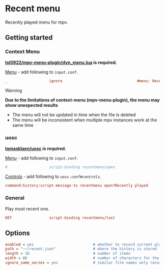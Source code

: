# Recent menu

Recently played menu for mpv.

## Getting started

### Context Menu

**[tsl0922/mpv-menu-plugin/dyn_menu.lua](https://github.com/tsl0922/mpv-menu-plugin/blob/main/src/lua/dyn_menu.lua) is required.**

[Menu](https://github.com/tsl0922/mpv-menu-plugin/wiki/Configuration) - add following to `input.conf`.

```ini
_                   ignore                                  #menu: Recently played  #@recent
```

> [!WARNING]
>
> **Due to the limitations of context-menu (mpv-menu-plugin), the menu may show unexpected results**
>
> - The menu will not be updated in time when the file is deleted
> - The menu will be inconsistent when multiple mpv instances work at the same time

### uosc

**[tomasklaen/uosc](https://github.com/tomasklaen/uosc) is required.**

[Menu](https://github.com/tomasklaen/uosc#adding-items-to-menu) - add following to `input.conf`.

```ini
#                   script-binding recentmenu/open                      #! Recently played
```

[Controls](https://github.com/tomasklaen/uosc#set-prop-value) - add following to `uosc.conf#controls`.

```ini
command:history:script-message-to recentmenu open?Recently played
```

### General

Play most recent one.

```ini
KEY                 script-binding recentmenu/last
```

## Options

```ini
enabled = yes                           # whether to record current playing file, can be used with auto-profile
path = "~~/recent.json"                 # where the history is stored
length = 10                             # number of items
width = 88                              # number of characters for the item
ignore_same_series = yes                # similar file names only record the most recent one
```

